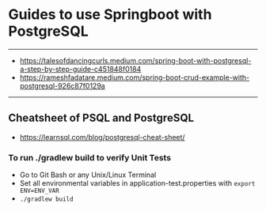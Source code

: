 # Guides to use Springboot with PostgreSQL

___
* https://talesofdancingcurls.medium.com/spring-boot-with-postgresql-a-step-by-step-guide-c451848f0184
* https://rameshfadatare.medium.com/spring-boot-crud-example-with-postgresql-926c87f0129a
___

## Cheatsheet of PSQL and PostgreSQL
* https://learnsql.com/blog/postgresql-cheat-sheet/


### To run ./gradlew build to verify Unit Tests
* Go to Git Bash or any Unix/Linux Terminal
* Set all environmental variables in application-test.properties with ```export ENV=ENV_VAR```
* ```./gradlew build``` 